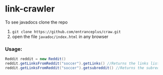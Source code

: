 # link-crawler

To see javadocs clone the repo 
1. `git clone https://github.com/entranceplus/craw.git`
2. open the file `javadoc/index.html` in any browser

### Usage:
```Java
Reddit reddit = new Reddit()
reddit.getLinksFromReddit("soccer").getLinks() //Returns the links list
reddit.getLinksFromReddit("soccer").getsubreddit() //Returns the subreddit
```

